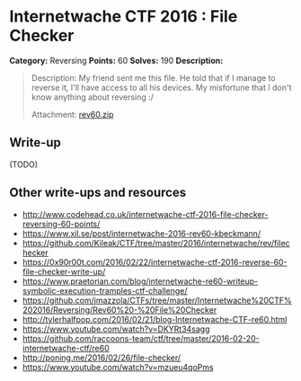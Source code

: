 # Internetwache CTF 2016 : File Checker

**Category:** Reversing
**Points:** 60
**Solves:** 190
**Description:**

> Description: My friend sent me this file. He told that if I manage to reverse it, I'll have access to all his devices. My misfortune that I don't know anything about reversing :/
> 
> 
> Attachment: [rev60.zip](./rev60.zip)


## Write-up

(TODO)

## Other write-ups and resources

* <http://www.codehead.co.uk/internetwache-ctf-2016-file-checker-reversing-60-points/>
* <https://www.xil.se/post/internetwache-2016-rev60-kbeckmann/>
* <https://github.com/Kileak/CTF/tree/master/2016/internetwache/rev/filechecker>
* <https://0x90r00t.com/2016/02/22/internetwache-ctf-2016-reverse-60-file-checker-write-up/>
* <https://www.praetorian.com/blog/internetwache-re60-writeup-symbolic-execution-tramples-ctf-challenge/>
* <https://github.com/jmazzola/CTFs/tree/master/Internetwache%20CTF%202016/Reversing/Rev60%20-%20File%20Checker>
* <http://tylerhalfpop.com/2016/02/21/blog-Internetwache-CTF-re60.html>
* <https://www.youtube.com/watch?v=DKYRt34sagg>
* <https://github.com/raccoons-team/ctf/tree/master/2016-02-20-internetwache-ctf/re60>
* <http://poning.me/2016/02/26/file-checker/>
* <https://www.youtube.com/watch?v=mzueu4qoPms>
